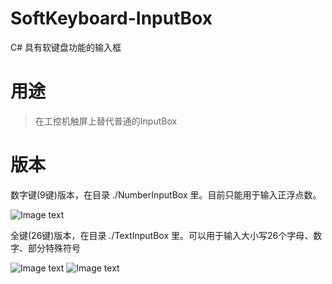 # SoftKeyboard-InputBox

C# 具有软键盘功能的输入框

# 用途

> 在工控机触屏上替代普通的InputBox

# 版本

数字键(9键)版本，在目录 ./NumberInputBox 里。目前只能用于输入正浮点数。

![Image text](https://github.com/WangXuan95/SoftKeyboard-InputBox/blob/master/images/9键.png)

全键(26键)版本，在目录 ./TextInputBox 里。可以用于输入大小写26个字母、数字、部分特殊符号

![Image text](https://github.com/WangXuan95/SoftKeyboard-InputBox/blob/master/images/全键-字母.png)
![Image text](https://github.com/WangXuan95/SoftKeyboard-InputBox/blob/master/images/全键-数字.png)
